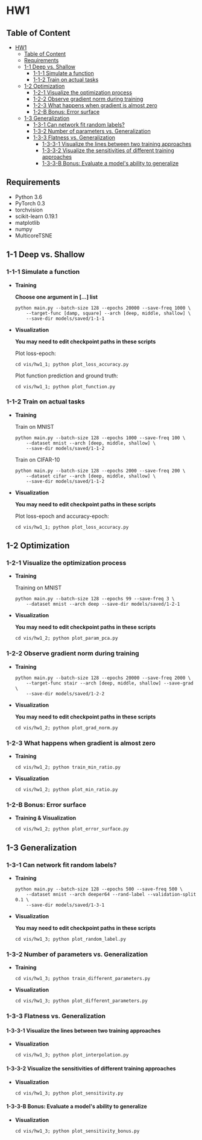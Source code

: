 # HW1

## Table of Content

<!-- @import "[TOC]" {cmd="toc" depthFrom=1 depthTo=6 orderedList=false} -->

<!-- code_chunk_output -->

* [HW1](#hw1)
	* [Table of Content](#table-of-content)
	* [Requirements](#requirements)
	* [1-1 Deep vs. Shallow](#1-1-deep-vs-shallow)
		* [1-1-1 Simulate a function](#1-1-1-simulate-a-function)
		* [1-1-2 Train on actual tasks](#1-1-2-train-on-actual-tasks)
	* [1-2 Optimization](#1-2-optimization)
		* [1-2-1 Visualize the optimization process](#1-2-1-visualize-the-optimization-process)
		* [1-2-2 Observe gradient norm during training](#1-2-2-observe-gradient-norm-during-training)
		* [1-2-3 What happens when gradient is almost zero](#1-2-3-what-happens-when-gradient-is-almost-zero)
		* [1-2-B Bonus: Error surface](#1-2-b-bonus-error-surface)
	* [1-3 Generalization](#1-3-generalization)
		* [1-3-1 Can network fit random labels?](#1-3-1-can-network-fit-random-labels)
		* [1-3-2 Number of parameters vs. Generalization](#1-3-2-number-of-parameters-vs-generalization)
		* [1-3-3 Flatness vs. Generalization](#1-3-3-flatness-vs-generalization)
			* [1-3-3-1 Visualize the lines between two training approaches](#1-3-3-1-visualize-the-lines-between-two-training-approaches)
			* [1-3-3-2 Visualize the sensitivities of different training approaches](#1-3-3-2-visualize-the-sensitivities-of-different-training-approaches)
			* [1-3-3-B Bonus: Evaluate a model's ability to generalize](#1-3-3-b-bonus-evaluate-a-models-ability-to-generalize)

<!-- /code_chunk_output -->

## Requirements
  * Python 3.6
  * PyTorch 0.3
  * torchvision
  * scikit-learn 0.19.1
  * matplotlib
  * numpy
  * MulticoreTSNE

## 1-1 Deep vs. Shallow

### 1-1-1 Simulate a function
  * **Training**

    **Choose one argument in [...] list**
    ```
    python main.py --batch-size 128 --epochs 20000 --save-freq 1000 \
        --target-func [damp, square] --arch [deep, middle, shallow] \
        --save-dir models/saved/1-1-1
    ```

  * **Visualization**

    **You may need to edit checkpoint paths in these scripts**

    Plot loss-epoch:
    ```
    cd vis/hw1_1; python plot_loss_accuracy.py
    ```
    Plot function prediction and ground truth:
    ```
    cd vis/hw1_1; python plot_function.py
    ```
### 1-1-2 Train on actual tasks
  * **Training**

    Train on MNIST
    ```
    python main.py --batch-size 128 --epochs 1000 --save-freq 100 \
        --dataset mnist --arch [deep, middle, shallow] \
        --save-dir models/saved/1-1-2
    ```
    Train on CIFAR-10
    ```
    python main.py --batch-size 128 --epochs 2000 --save-freq 200 \
        --dataset cifar --arch [deep, middle, shallow] \
        --save-dir models/saved/1-1-2
    ```
  * **Visualization**

    **You may need to edit checkpoint paths in these scripts**

    Plot loss-epoch and accuracy-epoch:
    ```
    cd vis/hw1_1; python plot_loss_accuracy.py
    ```

## 1-2 Optimization

### 1-2-1 Visualize the optimization process
  * **Training**

    Training on MNIST
    ```
    python main.py --batch-size 128 --epochs 99 --save-freq 3 \
        --dataset mnist --arch deep --save-dir models/saved/1-2-1
    ```
  * **Visualization**

    **You may need to edit checkpoint paths in these scripts**
    ```
    cd vis/hw1_2; python plot_param_pca.py
    ```

### 1-2-2 Observe gradient norm during training
  * **Training**
    ```
    python main.py --batch-size 128 --epochs 20000 --save-freq 2000 \
        --target-func stair --arch [deep, middle, shallow] --save-grad \
        --save-dir models/saved/1-2-2
    ```
  * **Visualization**

    **You may need to edit checkpoint paths in these scripts**
    ```
    cd vis/hw1_2; python plot_grad_norm.py
    ```

### 1-2-3 What happens when gradient is almost zero
  * **Training**
    ```
    cd vis/hw1_2; python train_min_ratio.py
    ```
  * **Visualization**
    ```
    cd vis/hw1_2; python plot_min_ratio.py
    ```

### 1-2-B Bonus: Error surface
  * **Training & Visualization**
    ```
    cd vis/hw1_2; python plot_error_surface.py
    ```

## 1-3 Generalization

### 1-3-1 Can network fit random labels?
  * **Training**
    ```
    python main.py --batch-size 128 --epochs 500 --save-freq 500 \
        --dataset mnist --arch deeper64 --rand-label --validation-split 0.1 \
        --save-dir models/saved/1-3-1
    ```
  * **Visualization**
  
    **You may need to edit checkpoint paths in these scripts**
    ```
    cd vis/hw1_3; python plot_random_label.py
    ```

### 1-3-2 Number of parameters vs. Generalization
  * **Training**
    ```
    cd vis/hw1_3; python train_different_parameters.py
    ```
  * **Visualization**
    ```
    cd vis/hw1_3; python plot_different_parameters.py
    ```

### 1-3-3 Flatness vs. Generalization

#### 1-3-3-1 Visualize the lines between two training approaches
  * **Visualization**
    ```
    cd vis/hw1_3; python plot_interpolation.py
    ```

#### 1-3-3-2 Visualize the sensitivities of different training approaches
  * **Visualization**
    ```
    cd vis/hw1_3; python plot_sensitivity.py
    ```

#### 1-3-3-B Bonus: Evaluate a model's ability to generalize
  * **Visualization**
    ```
    cd vis/hw1_3; python plot_sensitivity_bonus.py
    ```
